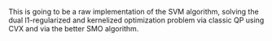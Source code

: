 This is going to be a raw implementation of the SVM algorithm, solving the dual l1-regularized and kernelized optimization problem via classic QP using CVX and via the better SMO algorithm.

